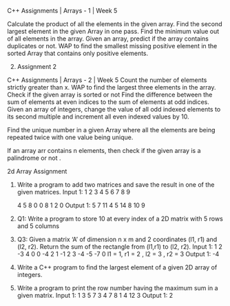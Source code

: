 C++ Assignments | Arrays - 1 | Week 5

Calculate the product of all the elements in the given array.
Find the second largest element in the given Array in one pass.
Find the minimum value out of all elements in the array.
Given an array, predict if the array contains duplicates or not.
WAP to find the smallest missing positive element in the sorted Array that contains only
positive elements.

2. Assignment 2

C++ Assignments | Arrays - 2 | Week 5
Count the number of elements strictly greater than x.
WAP to find the largest three elements in the array.
Check if the given array is sorted or not
Find the difference between the sum of elements at even indices to the sum of elements at odd
indices.
Given an array of integers, change the value of all odd indexed elements to its second multiple and increment all even indexed values by 10.

Find the unique number in a given Array where all the elements are being repeated twice with one value being unique.

If an array arr contains n elements, then check if the given array is a palindrome or not .

2d Array Assignment

1. Write a program to add two matrices and save the result in one of the given matrices.
    Input 1:
    1 2 3
    4 5 6
    7 8 9

    4 5 8
    0 0 8
    1 2 0
    Output 1:
    5 7 11
    4 5 14
    8 10 9

2. Q1: Write a program to store 10 at every index of a 2D matrix with 5 rows and 5 columns

3. Q3: Given a matrix ‘A’ of dimension n x m and 2 coordinates (l1, r1) and (l2, r2). Return the sum of the
    rectangle from (l1,r1) to (l2, r2).
    Input 1:
    1 2 -3 4
    0 0 -4 2
    1 -1 2 3
    -4 -5 -7 0
    l1 = 1, r1 = 2 , l2 = 3 , r2 = 3
    Output 1: -4
    

5. Write a C++ program to find the largest element of a given 2D array of integers.

6.  Write a program to print the row number having the maximum sum in a given matrix.
    Input 1:
    1 3 5 7
    3 4 7 8
    1 4 12 3
    Output 1: 2

